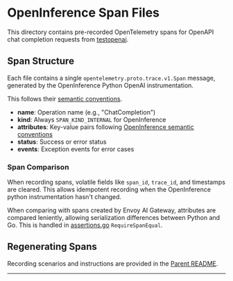 # OpenInference Span Files

This directory contains pre-recorded OpenTelemetry spans for OpenAPI chat
completion requests from [testopenai](../../testopenai/cassettes).

## Span Structure

Each file contains a single `opentelemetry.proto.trace.v1.Span` message,
generated by the OpenInference Python OpenAI instrumentation.

This follows their [semantic conventions][openinference-semconv].
- **name**: Operation name (e.g., "ChatCompletion")
- **kind**: Always `SPAN_KIND_INTERNAL` for OpenInference
- **attributes**: Key-value pairs following [OpenInference semantic conventions](https://github.com/Arize-ai/openinference/blob/main/spec/semantic_conventions.md)
- **status**: Success or error status
- **events**: Exception events for error cases

### Span Comparison

When recording spans, volatile fields like `span_id`, `trace_id`, and
timestamps are cleared. This allows idempotent recording when the OpenInference
python instrumentation hasn't changed.

When comparing with spans created by Envoy AI Gateway, attributes are compared
leniently, allowing serialization differences between Python and Go. This is
handled in [assertions.go](../assertions.go) `RequireSpanEqual`.

## Regenerating Spans

Recording scenarios and instructions are provided in the
[Parent README](../README.md).

---

[json-protobuf]: https://opentelemetry.io/docs/specs/otlp/#json-protobuf-encoding
[openinference-semconv]: https://github.com/Arize-ai/openinference/blob/main/spec/semantic_conventions.md
